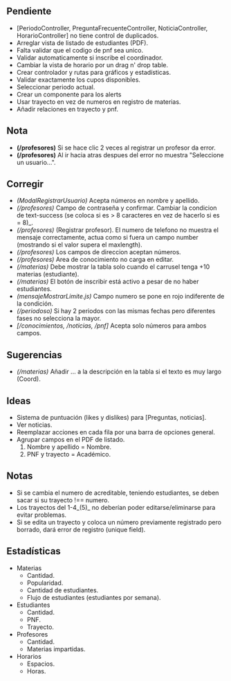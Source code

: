 ## **Pendiente**

-   [PeriodoController, PreguntaFrecuenteController, NoticiaController, HorarioController] no tiene control de duplicados.
-   Arreglar vista de listado de estudiantes (PDF).
-   Falta validar que el codigo de pnf sea unico.
-   Validar automaticamente si inscribe el coordinador.
-   Cambiar la vista de horario por un drag n' drop table.
-   Crear controlador y rutas para gráficos y estadísticas.
-   Validar exactamente los cupos disponibles.
-   Seleccionar periodo actual.
-   Crear un componente para los alerts
-   Usar trayecto en vez de numeros en registro de materias.
-   Añadir relaciones en trayecto y pnf.

## **Nota**

-   __(/profesores)__ Si se hace clic 2 veces al registrar un profesor da error.
-   __(/profesores)__ Al ir hacia atras despues del error no muestra "Seleccione un usuario...".

## **Corregir**

-   _(ModalRegistrarUsuario)_ Acepta números en nombre y apellido.
-   _(/profesores)_ Campo de contraseña y confirmar. Cambiar la condicion de text-success (se coloca si es > 8 caracteres en vez de hacerlo si es = 8)_.
-   _(/profesores)_ (Registrar profesor). El numero de telefono no muestra el mensaje correctamente, actua como si fuera un campo number (mostrando si el valor supera el maxlength).
-   _(/profesores)_ Los campos de direccion aceptan números.
-   _(/profesores)_ Area de conocimiento no carga en editar.
-   _(/materias)_ Debe mostrar la tabla solo cuando el carrusel tenga +10 materias (estudiante).
-   _(/materias)_ El botón de inscribir está activo a pesar de no haber estudiantes.
-   _(mensajeMostrarLimite.js)_ Campo numero se pone en rojo indiferente de la condición.
-   _(/periodoso)_ Si hay 2 periodos con las mismas fechas pero diferentes fases no selecciona la mayor.
-   _[/conocimientos, /noticias, /pnf]_ Acepta solo números para ambos campos.

## **Sugerencias**

-   _(/materias)_ Añadir ... a la descripción en la tabla si el texto es muy largo (Coord).

## **Ideas**

-   Sistema de puntuación (likes y dislikes) para [Preguntas, noticias].
-   Ver noticias.
-   Reemplazar acciones en cada fila por una barra de opciones general.
-   Agrupar campos en el PDF de listado.
    1.  Nombre y apellido = Nombre.
    2.  PNF y trayecto = Académico.

## **Notas**

-   Si se cambia el numero de acreditable, teniendo estudiantes, se deben sacar si su trayecto !== numero.
-   Los trayectos del 1-4_(5)_ no deberían poder editarse/eliminarse para evitar problemas.
-   Si se edita un trayecto y coloca un número previamente registrado pero borrado, dará error de registro (unique field).

## **Estadísticas**

-   Materias
    -   Cantidad.
    -   Popularidad.
    -   Cantidad de estudiantes.
    -   Flujo de estudiantes (estudiantes por semana).
-   Estudiantes
    -   Cantidad.
    -   PNF.
    -   Trayecto.
-   Profesores
    -   Cantidad.
    -   Materias impartidas.
-   Horarios
    -   Espacios.
    -   Horas.
